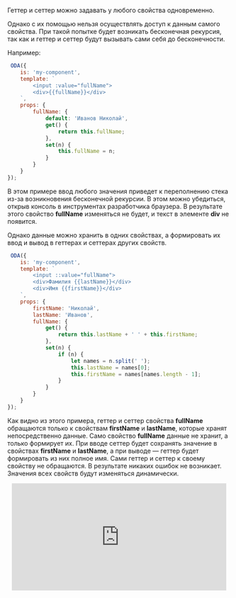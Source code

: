 Геттер и сеттер можно задавать у любого свойства одновременно.

Однако с их помощью нельзя осуществлять доступ к данным самого свойства. При такой попытке будет возникать бесконечная рекурсия, так как и геттер и сеттер будут вызывать сами себя до бесконечности.

Например:

```javascript _run_edit_console_[my-component.js]
 ODA({
    is: 'my-component',
    template: `
        <input :value="fullName">
        <div>{{fullName}}</div>
    `,
    props: {
        fullName: {
            default: 'Иванов Николай',
            get() {
                return this.fullName;
            },
            set(n) {
                this.fullName = n;
            }
        }
    }
});
```

В этом примере ввод любого значения приведет к переполнению стека из-за возникновения бесконечной рекурсии. В этом можно убедиться, открыв консоль в инструментах разработчика браузера. В результате этого свойство **fullName** изменяться не будет, и текст в элементе **div** не появится.

Однако данные можно хранить в одних свойствах, а формировать их ввод и вывод в геттерах и сеттерах других свойств.

```javascript _run_edit_[my-component.js]
 ODA({
    is: 'my-component',
    template: `
        <input ::value="fullName">
        <div>Фамилия {{lastName}}</div>
        <div>Имя {{firstName}}</div>
    `,
    props: {
        firstName: 'Николай',
        lastName: 'Иванов',
        fullName: {
            get() {
                return this.lastName + ' ' + this.firstName;
            },
            set(n) {
                if (n) {
                    let names = n.split(' ');
                    this.lastName = names[0];
                    this.firstName = names[names.length - 1];
                }
            }
        }
    }
});
```

Как видно из этого примера, геттер и сеттер свойства **fullName** обращаются только к свойствам **firstName** и **lastName**, которые хранят непосредственно данные. Само свойство **fullName** данные не хранит, а только формирует их. При вводе сеттер будет сохранять значение в свойствах **firstName** и **lastName**, а при выводе — геттер будет формировать из них полное имя. Сами геттер и сеттер к своему свойству не обращаются. В результате никаких ошибок не возникает. Значения всех свойств будут изменяться динамически.

<div style="position:relative;padding-bottom:48%; margin:10px">
    <iframe src="https://www.youtube.com/embed/fxk6FzfX1D4?start=0" frameborder="0" allow="accelerometer; autoplay; encrypted-media; gyroscope; picture-in-picture" allowfullscreen
    	style="position:absolute;width:100%;height:100%;"></iframe>
</div>
